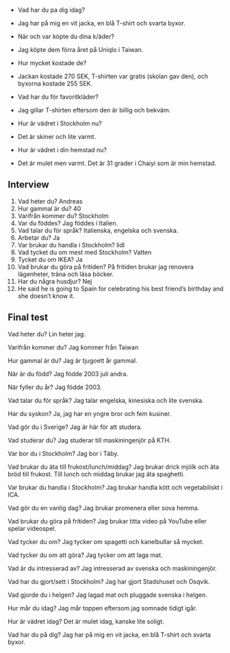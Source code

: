 - Vad har du pa dig idag? 
- Jag har på mig en vit jacka, en blå T-shirt och svarta byxor.

- När och var köpte du dina k/äder? 
- Jag köpte dem förra året på Uniqlo i Taiwan.

- Hur mycket kostade de? 
- Jackan kostade 270 SEK, T-shirten var gratis (skolan gav den), och byxorna kostade 255 SEK.

- Vad har du för favoritkläder?
- Jag gillar T-shirten eftersom den är billig och bekväm.

- Hur är vädret i Stockholm nu?
- Det är skiner och lite varmt.

- Hur är vädret i din hemstad nu?
- Det är mulet men varmt. Det är 31 grader i Chaiyi som är min hemstad.

## Interview

1. Vad heter du? Andreas 
3. Hur gammal är du? 40 
4. Varifrån kommer du? Stockholm
5. Var du föddes? Jag föddes i Italien.
6. Vad talar du för språk?  Italienska, engelska och svenska.
7. Arbetar du? Ja 
8. Var brukar du handla i Stockholm? lidl 
9. Vad tycket du om mest med Stockholm? Vatten 
10. Tycket du om IKEA? Ja 
11. Vad brukar du göra på fritiden? På fritiden brukar jag renovera lägenheter, träna och läsa böcker.
12. Har du några husdjur? Nej
13. He said he is going to Spain for celebrating his best friend’s birthday and she doesn’t know it.
## Final test
Vad heter du?
Lin heter jag.

Varifrån kommer du?
Jag kommer från Taiwan

Hur gammal är du?
Jag är tjugoett år gammal.

När är du född?
Jag födde 2003 juli andra.

När fyller du år?
Jag födde 2003.

Vad talar du för språk?
Jag talar engelska, kinesiska och lite svenska.

Har du syskon?
Ja, jag har en yngre bror och fem kusiner.

Vad gör du i Sverige?
Jag är här för att studera.

Vad studerar du?
Jag studerar till maskiningenjör på KTH.

Var bor du i Stockholm?
Jag bor i Täby.

Vad brukar du äta till frukost/lunch/middag?
Jag brukar drick mjölk och äta bröd till frukost.
Till lunch och middag brukar jag äta spaghetti.

Var brukar du handla i Stockholm?
Jag brukar handla kött och vegetabiliskt i ICA.

Vad gör du en vanlig dag?
Jag brukar promenera eller sova hemma.

Vad brukar du göra på fritiden?
Jag brukar titta video på YouTube eller spelar videospel.

Vad tycker du om?
Jag tycker om spagetti och kanelbullar så mycket.

Vad tycker du om att göra?
Jag tycker om att laga mat.

Vad är du intresserad av?
Jag intresserad av svenska och maskiningenjör.

Vad har du gjort/sett i Stockholm?
Jag har gjort Stadshuset och Osqvik.

Vad gjorde du i helgen?
Jag lagad mat och pluggade svenska i helgen.

Hur mår du idag?
Jag mår toppen eftersom jag somnade tidigt igår.

Hur är vädret idag?
Det är mulet idag, kanske lite soligt.

Vad har du på dig?
Jag har på mig en vit jacka, en blå T-shirt och svarta byxor.